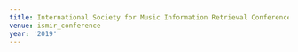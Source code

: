 ```yaml
---
title: International Society for Music Information Retrieval Conference (2019)
venue: ismir_conference
year: '2019'
---
```

